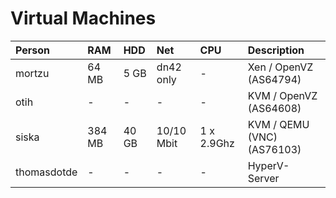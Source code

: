 # Virtual Machines

| Person        | RAM    | HDD   | Net        | CPU        | Description                |
|:------------- |:------ |:----- |:---------- |:---------- |:-------------------------- |
| mortzu        | 64 MB  | 5 GB  | dn42 only  | -          | Xen / OpenVZ (AS64794)     |
| otih          | -      | -     | -          | -          | KVM / OpenVZ (AS64608)     |
| siska         | 384 MB | 40 GB | 10/10 Mbit | 1 x 2.9Ghz | KVM / QEMU (VNC) (AS76103) |
| thomasdotde   | -      | -     | -          | -          | HyperV-Server              |
